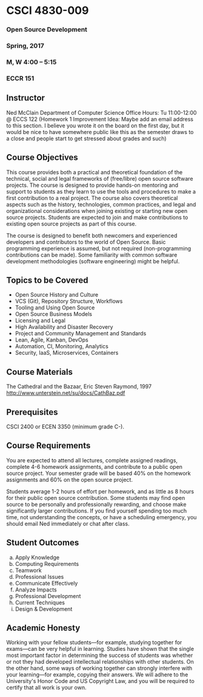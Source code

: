 # CSCI 4830-009

### Open Source Development
### Spring, 2017
### M, W 4:00 – 5:15
### ECCR 151

## Instructor
Ned McClain
Department of Computer Science
Office Hours:  Tu 11:00-12:00 @ ECCS 122
(Homework 1 Improvement Idea: Maybe add an email address to this section. I believe you wrote it on the board on the first day, but it would be nice to have somewhere public like this as the semester draws to a close and people start to get stressed about grades and such)

## Course Objectives
This course provides both a practical and theoretical foundation of the technical, social and legal frameworks of (free/libre) open source software projects. The course is designed to provide hands-on mentoring and support to students as they learn to use the tools and procedures to make a first contribution to a real project. The course also covers theoretical aspects such as the history, technologies, common practices, and legal and organizational considerations when joining existing or starting new open source projects. Students are expected to join and make contributions to existing open source projects as part of this course.

The course is designed to benefit both newcomers and experienced developers and contributors to the world of Open Source. Basic programming experience is assumed, but not required (non-programming contributions can be made). Some familiarity with common software development methodologies (software engineering) might be helpful.

## Topics to be Covered
* Open Source History and Culture
* VCS (Git), Repository Structure, Workflows
* Tooling and Using Open Source
* Open Source Business Models
* Licensing and Legal
* High Availability and Disaster Recovery
* Project and Community Management and Standards
* Lean, Agile, Kanban, DevOps
* Automation, CI, Monitoring, Analytics
* Security, IaaS, Microservices, Containers

## Course Materials
The Cathedral and the Bazaar, Eric Steven Raymond, 1997
http://www.unterstein.net/su/docs/CathBaz.pdf

## Prerequisites
CSCI 2400 or ECEN 3350 (minimum grade C-).

## Course Requirements
You are expected to attend all lectures, complete assigned readings, complete 4-6 homework assignments, and contribute to a public open source project. Your semester grade will be based 40% on the homework assignments and 60% on the open source project.

Students average 1-2 hours of effort per homework, and as little as 8 hours for their public open source contribution. Some students may find open source to be personally and professionally rewarding, and choose make significantly larger contributions. If you find yourself spending too much time, not understanding the concepts, or have a scheduling emergency, you should email Ned immediately or chat after class.

## Student Outcomes
<ol type="a">
  <li>Apply Knowledge</li>
  <li>Computing Requirements</li>
  <li>Teamwork</li>
  <li>Professional Issues</li>
  <li>Communicate Effectively</li>
  <li>Analyze Impacts</li>
  <li>Professional Development</li>
  <li>Current Techniques</li>
  <li>Design & Development</li>
</ol>

## Academic Honesty
Working with your fellow students—for example, studying together for exams—can be very helpful in learning. Studies have shown that the single most important factor in determining the success of students was whether or not they had developed intellectual relationships with other students. On the other hand, some ways of working together can strongly interfere with your learning—for example, copying their answers.  We will adhere to the University's Honor Code and US Copyright Law, and you will be required to certify that all work is your own.

